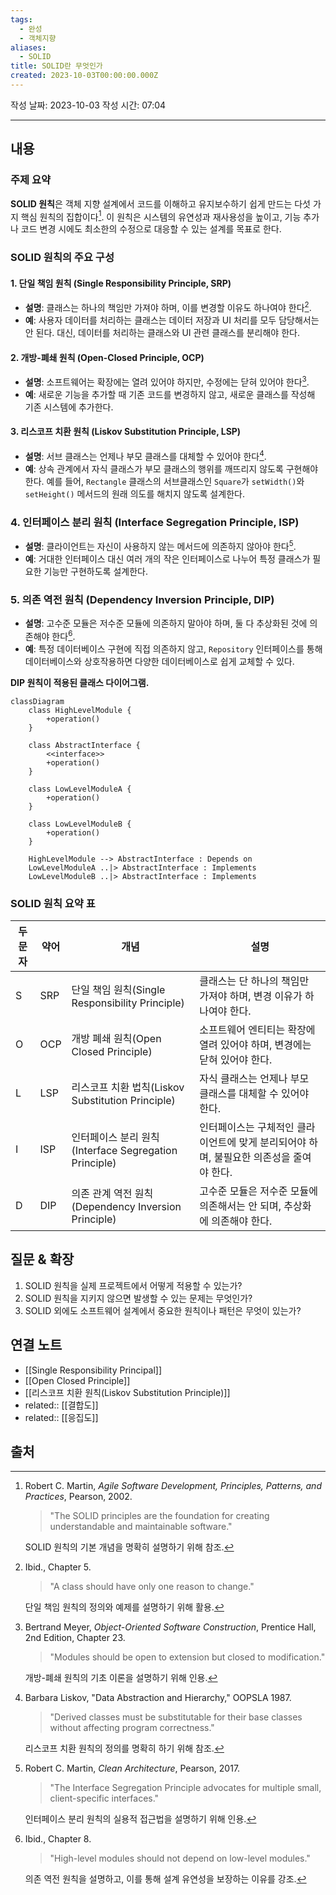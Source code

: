 ```yaml
---
tags:
  - 완성
  - 객체지향
aliases:
  - SOLID
title: SOLID란 무엇인가
created: 2023-10-03T00:00:00.000Z
---
```


작성 날짜: 2023-10-03
작성 시간: 07:04


----
## 내용

### 주제 요약

**SOLID 원칙**은 객체 지향 설계에서 코드를 이해하고 유지보수하기 쉽게 만드는 다섯 가지 핵심 원칙의 집합이다[^1]. 이 원칙은 시스템의 유연성과 재사용성을 높이고, 기능 추가나 코드 변경 시에도 최소한의 수정으로 대응할 수 있는 설계를 목표로 한다.

### SOLID 원칙의 주요 구성

#### 1. 단일 책임 원칙 (Single Responsibility Principle, SRP)

- **설명**: 클래스는 하나의 책임만 가져야 하며, 이를 변경할 이유도 하나여야 한다[^2].
- **예**: 사용자 데이터를 처리하는 클래스는 데이터 저장과 UI 처리를 모두 담당해서는 안 된다. 대신, 데이터를 처리하는 클래스와 UI 관련 클래스를 분리해야 한다.

#### 2. 개방-폐쇄 원칙 (Open-Closed Principle, OCP)

- **설명**: 소프트웨어는 확장에는 열려 있어야 하지만, 수정에는 닫혀 있어야 한다[^3].
- **예**: 새로운 기능을 추가할 때 기존 코드를 변경하지 않고, 새로운 클래스를 작성해 기존 시스템에 추가한다.

#### 3. 리스코프 치환 원칙 (Liskov Substitution Principle, LSP)

- **설명**: 서브 클래스는 언제나 부모 클래스를 대체할 수 있어야 한다[^4].
- **예**: 상속 관계에서 자식 클래스가 부모 클래스의 행위를 깨뜨리지 않도록 구현해야 한다. 예를 들어, `Rectangle` 클래스의 서브클래스인 `Square`가 `setWidth()`와 `setHeight()` 메서드의 원래 의도를 해치지 않도록 설계한다.

### 4. 인터페이스 분리 원칙 (Interface Segregation Principle, ISP)

- **설명**: 클라이언트는 자신이 사용하지 않는 메서드에 의존하지 않아야 한다[^5].
- **예**: 거대한 인터페이스 대신 여러 개의 작은 인터페이스로 나누어 특정 클래스가 필요한 기능만 구현하도록 설계한다.

### 5. 의존 역전 원칙 (Dependency Inversion Principle, DIP)

- **설명**: 고수준 모듈은 저수준 모듈에 의존하지 말아야 하며, 둘 다 추상화된 것에 의존해야 한다[^6].
- **예**: 특정 데이터베이스 구현에 직접 의존하지 않고, `Repository` 인터페이스를 통해 데이터베이스와 상호작용하면 다양한 데이터베이스로 쉽게 교체할 수 있다.  

 **DIP 원칙이 적용된 클래스 다이어그램.**
```mermaid
classDiagram
    class HighLevelModule {
        +operation()
    }
    
    class AbstractInterface {
        <<interface>>
        +operation()
    }
    
    class LowLevelModuleA {
        +operation()
    }
    
    class LowLevelModuleB {
        +operation()
    }
    
    HighLevelModule --> AbstractInterface : Depends on
    LowLevelModuleA ..|> AbstractInterface : Implements
    LowLevelModuleB ..|> AbstractInterface : Implements

```


### SOLID 원칙 요약 표

|두문자|약어|개념|설명|
|---|---|---|---|
|S|SRP|단일 책임 원칙(Single Responsibility Principle)|클래스는 단 하나의 책임만 가져야 하며, 변경 이유가 하나여야 한다.|
|O|OCP|개방 폐쇄 원칙(Open Closed Principle)|소프트웨어 엔티티는 확장에 열려 있어야 하며, 변경에는 닫혀 있어야 한다.|
|L|LSP|리스코프 치환 법칙(Liskov Substitution Principle)|자식 클래스는 언제나 부모 클래스를 대체할 수 있어야 한다.|
|I|ISP|인터페이스 분리 원칙(Interface Segregation Principle)|인터페이스는 구체적인 클라이언트에 맞게 분리되어야 하며, 불필요한 의존성을 줄여야 한다.|
|D|DIP|의존 관계 역전 원칙(Dependency Inversion Principle)|고수준 모듈은 저수준 모듈에 의존해서는 안 되며, 추상화에 의존해야 한다.|


## 질문 & 확장

1. SOLID 원칙을 실제 프로젝트에서 어떻게 적용할 수 있는가?  
2. SOLID 원칙을 지키지 않으면 발생할 수 있는 문제는 무엇인가?  
3. SOLID 외에도 소프트웨어 설계에서 중요한 원칙이나 패턴은 무엇이 있는가?


## 연결 노트

- [[Single Responsibility Principal]]
- [[Open Closed Principle]]
- [[리스코프 치환 원칙(Liskov Substitution Principle)]]
- related:: [[결합도]]
- related:: [[응집도]]



## 출처

[^1]: Robert C. Martin, *Agile Software Development, Principles, Patterns, and Practices*, Pearson, 2002.  

    > "The SOLID principles are the foundation for creating understandable and maintainable software."  

    SOLID 원칙의 기본 개념을 명확히 설명하기 위해 참조.

[^2]: Ibid., Chapter 5.  

    > "A class should have only one reason to change."  

    단일 책임 원칙의 정의와 예제를 설명하기 위해 활용.

[^3]: Bertrand Meyer, *Object-Oriented Software Construction*, Prentice Hall, 2nd Edition, Chapter 23.  

    > "Modules should be open to extension but closed to modification."  

    개방-폐쇄 원칙의 기초 이론을 설명하기 위해 인용.

[^4]: Barbara Liskov, "Data Abstraction and Hierarchy," OOPSLA 1987.  

    > "Derived classes must be substitutable for their base classes without affecting program correctness."  

    리스코프 치환 원칙의 정의를 명확히 하기 위해 참조.

[^5]: Robert C. Martin, *Clean Architecture*, Pearson, 2017.  

    > "The Interface Segregation Principle advocates for multiple small, client-specific interfaces."  

    인터페이스 분리 원칙의 실용적 접근법을 설명하기 위해 인용.

[^6]: Ibid., Chapter 8.  

    > "High-level modules should not depend on low-level modules."  

    의존 역전 원칙을 설명하고, 이를 통해 설계 유연성을 보장하는 이유를 강조.  

